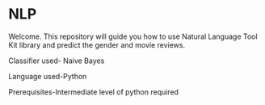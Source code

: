 # NLP
Welcome. This repository will guide you how to use Natural Language Tool Kit library and predict the gender and movie reviews.

Classifier used- Naive Bayes

Language used-Python

Prerequisites-Intermediate level of python required
